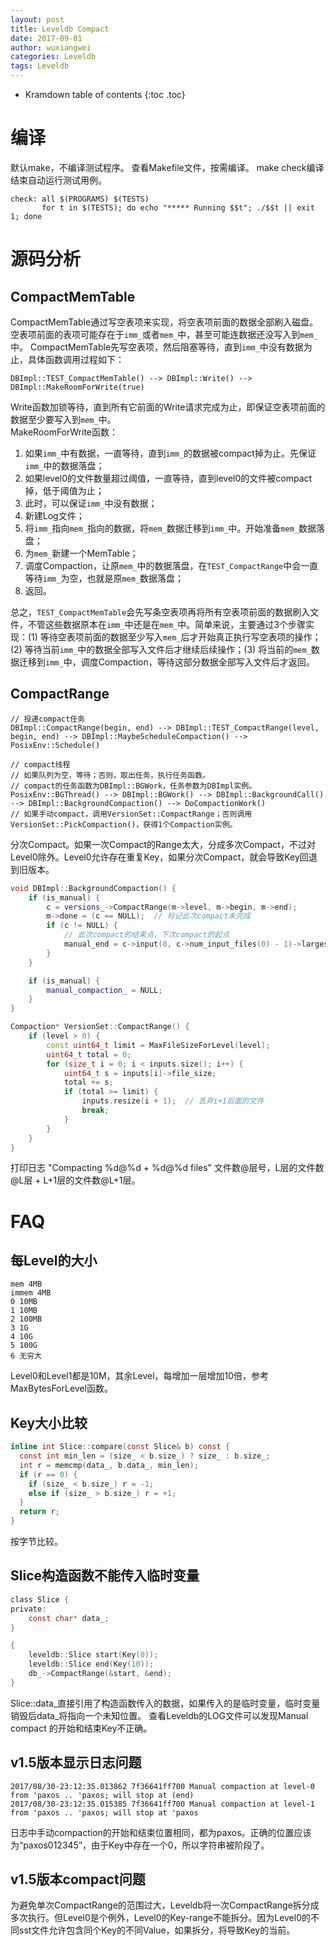 ```yaml
---
layout: post
title: Leveldb Compact
date: 2017-09-01
author: wuxiangwei
categories: Leveldb
tags: Leveldb
---
```


* Kramdown table of contents
{:toc .toc}


# 编译

默认make，不编译测试程序。
查看Makefile文件，按需编译。
make check编译结束自动运行测试用例。

```shell
check: all $(PROGRAMS) $(TESTS)                                                                     
       for t in $(TESTS); do echo "***** Running $$t"; ./$$t || exit 1; done
```

# 源码分析

## CompactMemTable

CompactMemTable通过写空表项来实现，将空表项前面的数据全部刷入磁盘。空表项前面的表项可能存在于`imm_`或者`mem_`中，甚至可能连数据还没写入到`mem_`中。
CompactMemTable先写空表项，然后阻塞等待，直到`imm_`中没有数据为止，具体函数调用过程如下：

```
DBImpl::TEST_CompactMemTable() --> DBImpl::Write() --> DBImpl::MakeRoomForWrite(true)
```
Write函数加锁等待，直到所有它前面的Write请求完成为止，即保证空表项前面的数据至少要写入到`mem_`中。    
MakeRoomForWrite函数：    

1. 如果`imm_`中有数据，一直等待，直到`imm_`的数据被compact掉为止。先保证`imm_`中的数据落盘；
2. 如果level0的文件数量超过阈值，一直等待，直到level0的文件被compact掉，低于阈值为止；
3. 此时，可以保证`imm_`中没有数据；
4. 新建Log文件；
5. 将`imm_`指向`mem_`指向的数据，将`mem_`数据迁移到`imm_`中。开始准备`mem_`数据落盘；
6. 为`mem_`新建一个MemTable；
7. 调度Compaction，让原`mem_`中的数据落盘，在`TEST_CompactRange`中会一直等待`imm_`为空，也就是原`mem_`数据落盘；
8. 返回。

总之，`TEST_CompactMemTable`会先写条空表项再将所有空表项前面的数据刷入文件，不管这些数据原本在`imm_`中还是在`mem_`中。简单来说，主要通过3个步骤实现：(1) 等待空表项前面的数据至少写入`mem_`后才开始真正执行写空表项的操作；(2) 等待当前`imm_`中的数据全部写入文件后才继续后续操作；(3) 将当前的`mem_`数据迁移到`imm_`中，调度Compaction，等待这部分数据全部写入文件后才返回。

## CompactRange

```
// 投递compact任务
DBImpl::CompactRange(begin, end) --> DBImpl::TEST_CompactRange(level, begin, end) --> DBImpl::MaybeScheduleCompaction() --> PosixEnv::Schedule()

// compact线程
// 如果队列为空，等待；否则，取出任务，执行任务函数。
// compact的任务函数为DBImpl::BGWork，任务参数为DBImpl实例。
PosixEnv::BGThread() --> DBImpl::BGWork() --> DBImpl::BackgroundCall() --> DBImpl::BackgroundCompaction() --> DoCompactionWork()
// 如果手动compact，调用VersionSet::CompactRange；否则调用VersionSet::PickCompaction()，获得1个Compaction实例。
```

分次Compact。如果一次Compact的Range太大，分成多次Compact，不过对Level0除外。Level0允许存在重复Key，如果分次Compact，就会导致Key回退到旧版本。     

```cpp
void DBImpl::BackgroundCompaction() {
    if (is_manual) {
        c = versions_->CompactRange(m->level, m->begin, m->end);
        m->done = (c == NULL);  // 标记此次compact未完成
        if (c != NULL) {
            // 此次compact的结束点，下次compact的起点
            manual_end = c->input(0, c->num_input_files(0) - 1)->largest;
        }
    } 

    if (is_manual) {
        manual_compaction_ = NULL;
    }
}

Compaction* VersionSet::CompactRange() {
    if (level > 0) {
        const uint64_t limit = MaxFileSizeForLevel(level);
        uint64_t total = 0;
        for (size_t i = 0; i < inputs.size(); i++) {
            uint64_t s = inputs[i]->file_size;
            total += s;
            if (total >= limit) {
                inputs.resize(i + 1);  // 丢弃i+1后面的文件
                break;
            }
        }
    }
}
```


打印日志
"Compacting %d@%d + %d@%d files"
文件数@层号，L层的文件数@L层 + L+1层的文件数@L+1层。

# FAQ

## 每Level的大小

```
mem 4MB
immem 4MB
0 10MB
1 10MB
2 100MB
3 1G
4 10G
5 100G
6 无穷大
```
Level0和Level1都是10M，其余Level，每增加一层增加10倍，参考MaxBytesForLevel函数。

## Key大小比较

```c
inline int Slice::compare(const Slice& b) const {
  const int min_len = (size_ < b.size_) ? size_ : b.size_;
  int r = memcmp(data_, b.data_, min_len);
  if (r == 0) {
    if (size_ < b.size_) r = -1;
    else if (size_ > b.size_) r = +1;
  }
  return r;
}
```
按字节比较。

## Slice构造函数不能传入临时变量

```c
class Slice {
private:
    const char* data_;
}

{
    leveldb::Slice start(Key(0));
    leveldb::Slice end(Key(10));
    db_->CompactRange(&start, &end);
}
```
Slice::data_直接引用了构造函数传入的数据，如果传入的是临时变量，临时变量销毁后data_将指向一个未知位置。
查看Leveldb的LOG文件可以发现Manual compact 的开始和结束Key不正确。


## v1.5版本显示日志问题

```
2017/08/30-23:12:35.013862 7f36641ff700 Manual compaction at level-0 from 'paxos .. 'paxos; will stop at (end)
2017/08/30-23:12:35.015385 7f36641ff700 Manual compaction at level-1 from 'paxos .. 'paxos; will stop at 'paxos
```
日志中手动compaction的开始和结束位置相同，都为paxos。正确的位置应该为“paxos012345”，由于Key中存在一个0，所以字符串被阶段了。

## v1.5版本compact问题

为避免单次CompactRange的范围过大，Leveldb将一次CompactRange拆分成多次执行。但Level0是个例外，Level0的Key-range不能拆分。因为Level0的不同sst文件允许包含同个Key的不同Value，如果拆分，将导致Key的当前。
